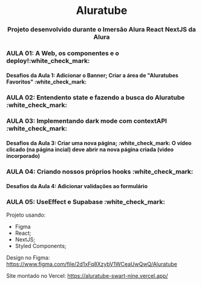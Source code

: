 <h1 align="center">Aluratube</h1>
<h3 align="center">Projeto desenvolvido durante o Imersão Alura React NextJS da Alura</h3>
<h3>AULA 01: A Web, os componentes e o deploy!:white_check_mark:</h3>
<h4>Desafios da Aula 1: Adicionar o Banner; Criar a área de "Aluratubes Favoritos" :white_check_mark:</h4>
<h3>AULA 02: Entendento state e fazendo a busca do Aluratube :white_check_mark:</h3>
<h3>AULA 03: Implementando dark mode com contextAPI :white_check_mark:</h3>
<h4>Desafios da Aula 3: Criar uma nova página; :white_check_mark: O vídeo clicado (na página incial) deve abrir na nova página criada (video incorporado)</h4>
<h3>AULA 04: Criando nossos próprios hooks :white_check_mark:</h3>
<h4>Desafios da Aula 4: Adicionar validações ao formulário</h4>
<h3>AULA 05: UseEffect e Supabase :white_check_mark:</h3>


Projeto usando:
- Figma 
- React;
- NextJS;
- Styled Components;

Design no Figma: https://www.figma.com/file/2d1xFq8XzybV1WCeaUwQwQ/Aluratube

Site montado no Vercel: https://aluratube-swart-nine.vercel.app/
